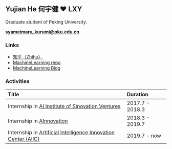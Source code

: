 ## Yujian He 何宇健 ❤ LXY

Graduate student of Peking University.

**syameimaru_kurumi@pku.edu.cn**

### Links

+ [知乎（Zhihu）](https://www.zhihu.com/people/carefree0910/activities)
+ [MachineLearning repo](https://github.com/carefree0910/MachineLearning)
+ [MachineLearning Blog](https://mlblog.carefree0910.me)

### Activities

| Title | Duration |
|:-------------|:------------------|
| Internship in [AI Institute of Sinovation Ventures](http://ai.chuangxin.com) | 2017.7 - 2018.3 |
| Internship in [AInnovation](https://www.ainnovation.com) | 2018.3 - 2019.7 |
| Internship in [Artificial Intelligence Innovation Center (AIIC)](http://aiic.pku.edu.cn/) | 2019.7 - now |

